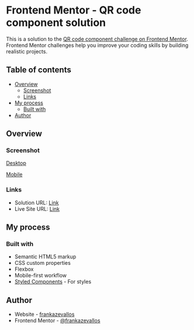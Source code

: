 # Frontend Mentor - QR code component solution

This is a solution to the [QR code component challenge on Frontend Mentor](https://www.frontendmentor.io/challenges/qr-code-component-iux_sIO_H). Frontend Mentor challenges help you improve your coding skills by building realistic projects. 

## Table of contents

- [Overview](#overview)
  - [Screenshot](#screenshot)
  - [Links](#links)
- [My process](#my-process)
  - [Built with](#built-with)
- [Author](#author)


## Overview

### Screenshot

[Desktop](https://github.com/frankazevallos/QR-code/blob/main/screenshots/desktop.jpg?raw=true)


[Mobile](https://github.com/frankazevallos/QR-code/blob/main/screenshots/mobile.jpg?raw=true)


### Links

- Solution URL: [Link](https://github.com/frankazevallos/QR-code)
- Live Site URL: [Link](https://frankazevallos.github.io/QR-code/)

## My process

### Built with

- Semantic HTML5 markup
- CSS custom properties
- Flexbox
- Mobile-first workflow
- [Styled Components](https://styled-components.com/) - For styles



## Author

- Website - [frankazevallos](https://github.com/frankazevallos/)
- Frontend Mentor - [@frankazevallos](https://www.frontendmentor.io/profile/frankazevallos)


